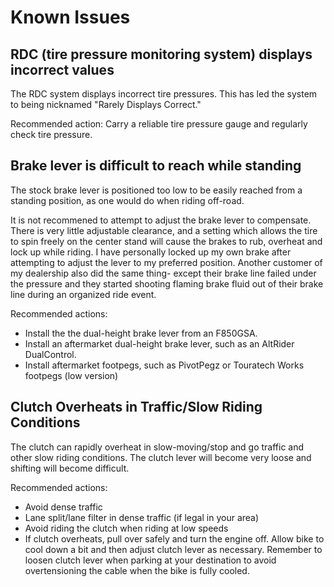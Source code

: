 # Known Issues

## RDC (tire pressure monitoring system) displays incorrect values

The RDC system displays incorrect tire pressures. This has led the system to
being nicknamed "Rarely Displays Correct."

Recommended action: Carry a reliable tire pressure gauge and regularly check
tire pressure.

## Brake lever is difficult to reach while standing

The stock brake lever is positioned too low to be easily reached from a
standing position, as one would do when riding off-road.

It is not recommened to attempt to adjust the brake lever to compensate. There
is very little adjustable clearance, and a setting which allows the tire to
spin freely on the center stand will cause the brakes to rub, overheat and lock
up while riding. I have personally locked up my own brake after attempting to
adjust the lever to my preferred position. Another customer of my dealership
also did the same thing- except their brake line failed under the pressure and
they started shooting flaming brake fluid out of their brake line during an
organized ride event.

Recommended actions:

- Install the the dual-height brake lever from an F850GSA.
- Install an aftermarket dual-height brake lever, such as an AltRider
  DualControl.
- Install aftermarket footpegs, such as PivotPegz or Touratech Works footpegs
  (low version)

## Clutch Overheats in Traffic/Slow Riding Conditions

The clutch can rapidly overheat in slow-moving/stop and go traffic and other
slow riding conditions. The clutch lever will become very loose and shifting
will become difficult.

Recommended actions:

- Avoid dense traffic
- Lane split/lane filter in dense traffic (if legal in your area)
- Avoid riding the clutch when riding at low speeds
- If clutch overheats, pull over safely and turn the engine off. Allow bike to
  cool down a bit and then adjust clutch lever as necessary. Remember to loosen
clutch lever when parking at your destination to avoid overtensioning the cable
when the bike is fully cooled.

